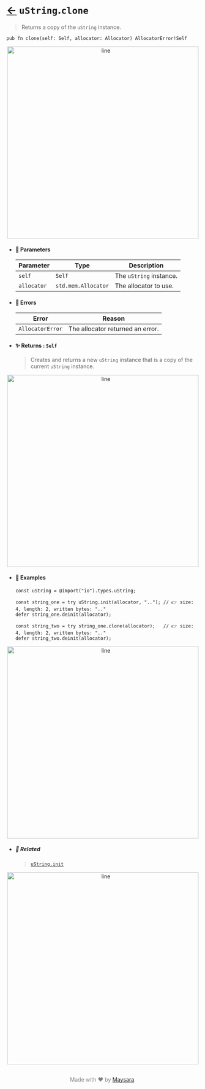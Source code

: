 # [←](../uString.md) `uString`.`clone`

> Returns a copy of the `uString` instance.

```zig
pub fn clone(self: Self, allocator: Allocator) AllocatorError!Self
```


<div align="center">
<img src="https://raw.githubusercontent.com/maysara-elshewehy/io-bench/refs/heads/main/dist/img/md/line.png" alt="line" style="width:500px;"/>
</div>

- #### 🧩 Parameters

    | Parameter   | Type                | Description             |
    | ----------- | ------------------- | ----------------------- |
    | `self`      | `Self`              | The `uString` instance. |
    | `allocator` | `std.mem.Allocator` | The allocator to use.   |

- #### 🚫 Errors

    | Error            | Reason                           |
    | ---------------- | -------------------------------- |
    | `AllocatorError` | The allocator returned an error. |

- #### ✨ Returns : `Self`

    > Creates and returns a new `uString` instance that is a copy of the current `uString` instance.

<div align="center">
<img src="https://raw.githubusercontent.com/maysara-elshewehy/io-bench/refs/heads/main/dist/img/md/line.png" alt="line" style="width:500px;"/>
</div>

- #### 🧪 Examples

    ```zig
    const uString = @import("io").types.uString;
    ```

    ```zig
    const string_one = try uString.init(allocator, ".."); // 👉 size: 4, length: 2, written bytes: ".."
    defer string_one.deinit(allocator);

    const string_two = try string_one.clone(allocator);   // 👉 size: 4, length: 2, written bytes: ".."
    defer string_two.deinit(allocator);
    ```

<div align="center">
<img src="https://raw.githubusercontent.com/maysara-elshewehy/io-bench/refs/heads/main/dist/img/md/line.png" alt="line" style="width:500px;"/>
</div>

- ##### 🔗 Related

  > [`uString.init`](./init.md)

<div align="center">
<img src="https://raw.githubusercontent.com/maysara-elshewehy/io-bench/refs/heads/main/dist/img/md/line.png" alt="line" style="width:500px;"/>
</div>

<p align="center" style="color:grey;"><br />Made with ❤️ by <a href="http://github.com/maysara-elshewehy" target="blank">Maysara</a>.</p>